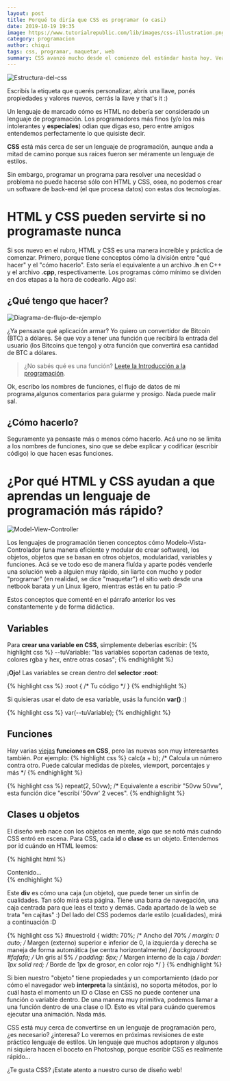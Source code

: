 ```yaml
---
layout: post
title: Porqué te diría que CSS es programar (o casi)
date: 2019-10-19 19:35
image: https://www.tutorialrepublic.com/lib/images/css-illustration.png
category: programacion
author: chiqui
tags: css, programar, maquetar, web
summary: CSS avanzó mucho desde el comienzo del estándar hasta hoy. Veamos porqué hoy lo considero un lenguaje de programación más.
---
```


![Estructura-del-css](https://www.w3schools.com/whatis/img_selector.gif)

Escribís la etiqueta que querés personalizar, abrís una llave, ponés propiedades y valores nuevos, cerrás la llave y that's it :)

Un lenguaje de marcado cómo es HTML no debería ser considerado un lenguaje de programación. Los programadores más finos (y/o los más intolerantes y **especiales**) odian que digas eso, pero entre amigos entendemos perfectamente lo que quisiste decir.

**CSS** está más cerca de ser un lenguaje de programación, aunque anda a mitad de camino porque sus raíces fueron ser méramente un lenguaje de estilos.

Sin embargo, programar un programa para resolver una necesidad o problema no puede hacerse sólo con HTML y CSS, osea, no podemos crear un software de back-end (el que procesa datos) con estas dos tecnologías.

# HTML y CSS pueden servirte si no programaste nunca

Si sos nuevo en el rubro, HTML y CSS es una manera increíble y práctica de comenzar. Primero, porque tiene conceptos cómo la división entre "qué hacer" y el "cómo hacerlo". Esto sería el equivalente a un archivo **.h** en C++ y el archivo **.cpp**, respectivamente.
Los programas cómo mínimo se dividen en dos etapas a la hora de codearlo. Algo así:

## ¿Qué tengo que hacer?

![Diagrama-de-flujo-de-ejemplo](https://www.edrawsoft.com/flowchart/images/programming-flowchart.png)

¿Ya pensaste qué aplicación armar? Yo quiero un convertidor de Bitcoin (BTC) a dólares. Sé que voy a tener una función que recibirá la entrada del usuario (los Bitcoins que tengo) y otra función que convertirá esa cantidad de BTC a dólares.

> ¿No sabés qué es una función? [Leete la Introducción a la programación](programacion/2019/10/12/Introduccion-a-la-programacion.html).

Ok, escribo los nombres de funciones, el flujo de datos de mi programa,algunos comentarios para guiarme y prosigo.
Nada puede malir sal.

## ¿Cómo hacerlo?

Seguramente ya pensaste más o menos cómo hacerlo. Acá uno no se limita a los nombres de funciones, sino que se debe explicar y codificar (escribir código) lo que hacen esas funciones.

# ¿Por qué HTML y CSS ayudan a que aprendas un lenguaje de programación más rápido?

![Model-View-Controller](https://miro.medium.com/max/1080/0*Qf1s2lG86MjX-Zcv.jpg)

Los lenguajes de programación tienen conceptos cómo Modelo-Vista-Controlador (una manera eficiente y modular de crear software), los objetos, objetos que se basan en otros objetos, modularidad, variables y funciones. Acá se ve todo eso de manera fluída y aparte podés venderle una solución web a alguien muy rápido, sin liarte con mucho y poder "programar" (en realidad, se dice "maquetar") el sitio web desde una netbook barata y un Linux ligero, mientras estás en tu patio :P

Estos conceptos que comenté en el párrafo anterior los ves constantemente y de forma didáctica. 

## Variables

Para **crear una variable en CSS**, simplemente deberías escribir:
{% highlight css %}
    --tuVariable: "las variables soportan cadenas de texto, colores rgba y hex, entre otras cosas";
{% endhighlight %}

¡**Ojo**! Las variables se crean dentro del **selector :root**:

{% highlight css %}
    :root
    {
        /*  Tu código   */
    }
{% endhighlight %}

Si quisieras usar el dato de esa variable, usás la función **var()** :)

{% highlight css %}
    var(--tuVariable);
{% endhighlight %}

## Funciones

Hay varias [viejas](https://www.w3schools.com/cssref/css_functions.asp) **funciones en CSS**, pero las nuevas son muy interesantes también. Por ejemplo:
{% highlight css %}
    calc(a + b); /* Calcula un número contra otro. Puede calcular medidas de píxeles, viewport, porcentajes y más */
{% endhighlight %}

{% highlight css %}
    repeat(2, 50vw); /* Equivalente a escribir "50vw 50vw", esta función dice "escribí '50vw' 2 veces".
{% endhighlight %}

## Clases u objetos

El diseño web nace con los objetos en mente, algo que se notó más cuándo CSS entró en escena. Para CSS, cada **id** o **clase** es un objeto. Entendemos por id cuándo en HTML leemos:

{% highlight html %}
    <div id="nuestroId">Contenido...</div>
{% endhighlight %}

Este **div** es cómo una caja (un objeto), que puede tener un sinfín de cualidades. Tan sólo mirá esta página. Tiene una barra de navegación, una caja centrada para que leas el texto y demás. Cada apartado de la web se trata "en cajitas" :) Del lado del CSS podemos darle estilo (cualidades), mirá a continuación :D

{% highlight css %}
    #nuestroId
    {
        width: 70%; /* Ancho del 70% */
        margin: 0 auto; /* Margen (externo) superior e inferior de 0, la izquierda y derecha se maneja de forma automática (se centra horizontalmente)    */
        background: #fafafa; /* Un gris al 5% */
        padding: 5px; /* Margen interno de la caja */
        border: 1px solid red; /* Borde de 1px de grosor, en color rojo */
    }
{% endhighlight %}

Si bien nuestro "objeto" tiene propiedades y un comportamiento (dado por cómo el navegador web **interpreta** la sintáxis), no soporta métodos, por lo cuál hasta el momento un ID o Clase en CSS no puede contener una función o variable dentro. 
De una manera muy primitiva, podemos llamar a una función dentro de una clase o ID. Esto es vital para cuándo queremos ejecutar una animación. Nada más.

CSS está muy cerca de convertirse en un lenguaje de programación pero, ¿es necesario? ¿interesa? Lo veremos en próximas revisiones de este práctico lenguaje de estilos. Un lenguaje que muchos adoptaron y algunos ni siquiera hacen el boceto en Photoshop, porque escribir CSS es realmente rápido...

¿Te gusta CSS? ¡Estate atento a nuestro curso de diseño web!
